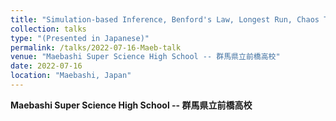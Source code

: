 ```yaml
---
title: "Simulation-based Inference, Benford's Law, Longest Run, Chaos Theory, and Applications in Shiny"
collection: talks
type: "(Presented in Japanese)"
permalink: /talks/2022-07-16-Maeb-talk
venue: "Maebashi Super Science High School -- 群馬県立前橋高校"
date: 2022-07-16
location: "Maebashi, Japan"
---
```

<style>
  hr {
    height: 2px;
    background-color: #E5E4E2;
    border: none;
  }

  .no-italics {
      font-style: normal;   
  }
</style>

<b>
Maebashi Super Science High School -- 群馬県立前橋高校
</b>
